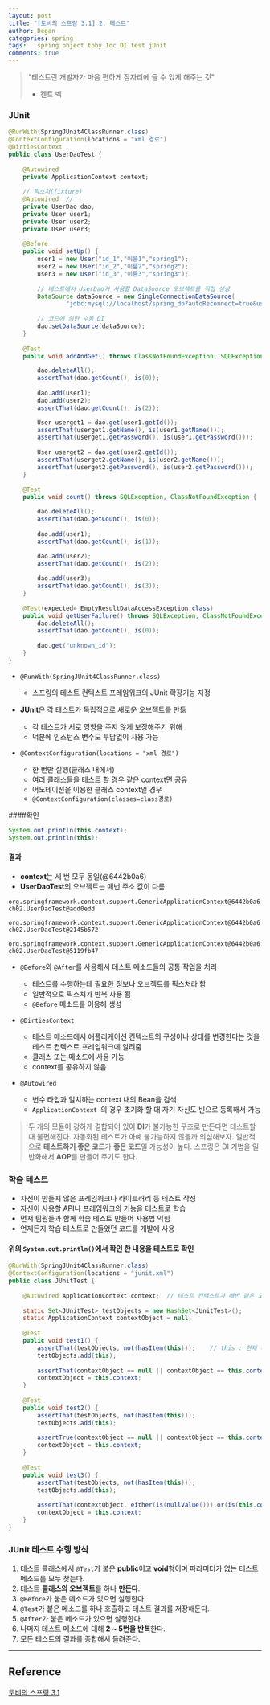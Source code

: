 ```yaml
---
layout: post
title: "[토비의 스프링 3.1] 2. 테스트"
author: Degan
categories: spring
tags:	spring object toby Ioc DI test jUnit
comments: true
---
```


>"테스트란 개발자가 마음 편하게 잠자리에 들 수 있게 해주는 것"
>- 켄트 벡

### JUnit

```java
@RunWith(SpringJUnit4ClassRunner.class)  
@ContextConfiguration(locations = "xml 경로")
@DirtiesContext	
public class UserDaoTest {
	
	@Autowired
	private ApplicationContext context;	
	
	// 픽스처(fixture)
	@Autowired	// 
	private UserDao dao;	
	private User user1;
	private User user2;
	private User user3;
	
	@Before
	public void setUp() {		
		user1 = new User("id_1","이름1","spring1");
		user2 = new User("id_2","이름2","spring2");
		user3 = new User("id_3","이름3","spring3");
		
		// 테스트에서 UserDao가 사용할 DataSource 오브젝트를 직접 생성
		DataSource dataSource = new SingleConnectionDataSource(
				"jdbc:mysql://localhost/spring_db?autoReconnect=true&useSSL=false","id","password",true);
		
		// 코드에 의한 수동 DI
		dao.setDataSource(dataSource);
	}
	
	@Test
	public void addAndGet() throws ClassNotFoundException, SQLException {

		dao.deleteAll();
		assertThat(dao.getCount(), is(0));
		
		dao.add(user1);
		dao.add(user2);
		assertThat(dao.getCount(), is(2));

		User userget1 = dao.get(user1.getId());
		assertThat(userget1.getName(), is(user1.getName()));
		assertThat(userget1.getPassword(), is(user1.getPassword()));
		
		User userget2 = dao.get(user2.getId());
		assertThat(userget2.getName(), is(user2.getName()));
		assertThat(userget2.getPassword(), is(user2.getPassword()));
	}

	@Test
	public void count() throws SQLException, ClassNotFoundException {
		
		dao.deleteAll();
		assertThat(dao.getCount(), is(0));
		
		dao.add(user1);
		assertThat(dao.getCount(), is(1));

		dao.add(user2);
		assertThat(dao.getCount(), is(2));
		
		dao.add(user3);
		assertThat(dao.getCount(), is(3));
	}
	
	@Test(expected= EmptyResultDataAccessException.class)
	public void getUserFailure() throws SQLException, ClassNotFoundException {
		dao.deleteAll();
		assertThat(dao.getCount(), is(0));
		
		dao.get("unknown_id");
	}
}
```

- `@RunWith(SpringJUnit4ClassRunner.class)`
	- 스프링의 테스트 컨텍스트 프레임워크의 JUnit 확장기능 지정

- **JUnit**은 각 테스트가 독립적으로 새로운 오브젝트를 만듦
	- 각 테스트가 서로 영향을 주지 않게 보장해주기 위해
	- 덕분에 인스턴스 변수도 부담없이 사용 가능
	
- `@ContextConfiguration(locations = "xml 경로")`
	- 한 번만 실행(클래스 내에서)
	- 여러 클래스들을 테스트 할 경우 같은 context면 공유
	- 어노테이션을 이용한 클래스 context일 경우
	- `@ContextConfiguration(classes=class경로)`

####확인

```java
System.out.println(this.context);
System.out.println(this);
```

#### 결과

- **context**는 세 번 모두 동일(@6442b0a6)
- **UserDaoTest**의 오브젝트는 매번 주소 값이 다름

```
org.springframework.context.support.GenericApplicationContext@6442b0a6:
ch02.UserDaoTest@add0edd

org.springframework.context.support.GenericApplicationContext@6442b0a6:
ch02.UserDaoTest@2145b572

org.springframework.context.support.GenericApplicationContext@6442b0a6:
ch02.UserDaoTest@5119fb47
```

- `@Before`와 `@After`를 사용해서 테스트 메소드들의 공통 작업을 처리
	- 테스트를 수행하는데 필요한 정보나 오브젝트를 픽스처라 함
	- 일반적으로 픽스처가 반복 사용 됨
	- `@Before` 메소드를 이용해 생성 
	
- `@DirtiesContext`
	- 테스트 메소드에서 애플리케이션 컨텍스트의 구성이나 상태를 변경한다는 것을 테스트 컨텍스트 프레임워크에 알려줌
	- 클래스 또는 메소드에 사용 가능
	- context를 공유하지 않음

- `@Autowired`
	- 변수 타입과 일치하는 context 내의 Bean을 검색
	- `ApplicationContext `의 경우 초기화 할 대 자기 자신도 빈으로 등록해서 가능


>두 개의 모듈이 강하게 결합되어 있어 **DI**가 불가능한 구조로 만든다면 테스트할 때 불편해진다. 
>자동화된 테스트가 아예 불가능하지 않을까 의심해보자. 
>일반적으로 **테스트하기 좋은 코드**가 **좋은 코드**일 가능성이 높다.
>스프링은 DI 기법을 일반화해서 **AOP**를 만들어 주기도 한다.


### 학습 테스트

- 자신이 만들지 않은 프레임워크나 라이브러리 등 테스트 작성
- 자신이 사용할 API나 프레임워크의 기능을 테스트로 학습
- 먼저 팀원들과 함께 학습 테스트 만들어 사용법 익힘
- 언제든지 학습 테스트로 만들었던 코드를 개발에 사용

#### 위의 `System.out.println()`에서 확인 한 내용을 테스트로 확인

```java
@RunWith(SpringJUnit4ClassRunner.class)
@ContextConfiguration(locations = "junit.xml")
public class JUnitTest {
	
	@Autowired ApplicationContext context;	// 테스트 컨텍스트가 매번 같은 오브젝트인지 테스트
	
	static Set<JUnitTest> testObjects = new HashSet<JUnitTest>();
	static ApplicationContext contextObject = null;
	
	@Test 
	public void test1() {
		assertThat(testObjects, not(hasItem(this)));	// this : 현재 테스트 오브젝트
		testObjects.add(this);
		
		assertThat(contextObject == null || contextObject == this.context, is(true));
		contextObject = this.context;
	}
	
	@Test
	public void test2() {
		assertThat(testObjects, not(hasItem(this)));
		testObjects.add(this);
		
		assertTrue(contextObject == null || contextObject == this.context);
		contextObject = this.context;
	}
	
	@Test
	public void test3() {
		assertThat(testObjects, not(hasItem(this)));
		testObjects.add(this);
		
		assertThat(contextObject, either(is(nullValue())).or(is(this.context)));
		contextObject = this.context;
	}
}
```

### JUnit 테스트 수행 방식

1. 테스트 클래스에서 `@Test`가 붙은 **public**이고 **void**형이며 파라미터가 없는 테스트 메소드를 모두 찾는다.
2. 테스트 **클래스의 오브젝트**를 하나 **만든다**.
3. `@Before`가 붙은 메소드가 있으면 실행한다.
4. `@Test`가 붙은 메소드를 하나 호출하고 테스트 결과를 저장해둔다.
5. `@After`가 붙은 메소드가 있으면 실행한다.
6. 나머지 테스트 메소드에 대해 **2 ~ 5번을 반복**한다.
7. 모든 테스트의 결과를 종합해서 돌려준다.

---

## Reference

[토비의 스프링 3.1](http://www.acornpub.co.kr/book/toby-spring3.1-vol1)
